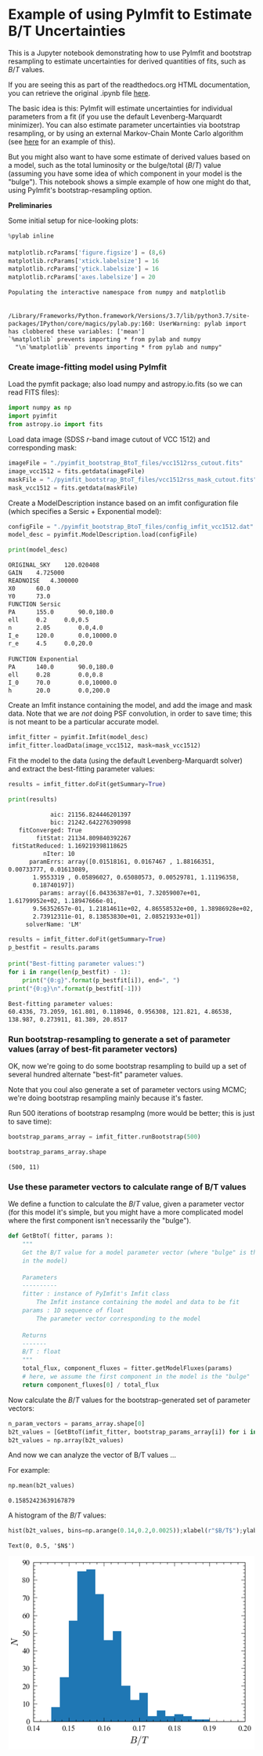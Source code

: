 
# Example of using PyImfit to Estimate B/T Uncertainties

This is a Jupyter notebook demonstrating how to use PyImfit and bootstrap resampling to estimate uncertainties for derived quantities of fits, such as $B/T$ values.

If you are seeing this as part of the readthedocs.org HTML documentation, you can retrieve the original .ipynb file
[here](https://github.com/perwin/pyimfit/blob/master/docs/pyimfit_bootstrap_BtoT.ipynb).


The basic idea is this: PyImfit will estimate uncertainties for individual parameters from a fit (if you use the default Levenberg-Marquardt minimizer). You can also estimate parameter uncertainties via bootstrap resampling, or by using an external Markov-Chain Monte Carlo algorithm (see [here](./pyimfit_emcee.html) for an example of this).

But you might also want to have some estimate of derived values based on a model, such as the total luminosity or the bulge/total ($B/T$) value (assuming you have some idea of which component in your model is the "bulge"). This notebook shows a simple example of how one might do that, using PyImfit's bootstrap-resampling option.


**Preliminaries**

Some initial setup for nice-looking plots:


```python
%pylab inline

matplotlib.rcParams['figure.figsize'] = (8,6)
matplotlib.rcParams['xtick.labelsize'] = 16
matplotlib.rcParams['ytick.labelsize'] = 16
matplotlib.rcParams['axes.labelsize'] = 20
```

    Populating the interactive namespace from numpy and matplotlib


    /Library/Frameworks/Python.framework/Versions/3.7/lib/python3.7/site-packages/IPython/core/magics/pylab.py:160: UserWarning: pylab import has clobbered these variables: ['mean']
    `%matplotlib` prevents importing * from pylab and numpy
      "\n`%matplotlib` prevents importing * from pylab and numpy"


### Create image-fitting model using PyImfit

Load the pymfit package; also load numpy and astropy.io.fits (so we can read FITS files):


```python
import numpy as np
import pyimfit
from astropy.io import fits
```

Load data image (SDSS $r$-band image cutout of VCC 1512) and corresponding mask:


```python
imageFile = "./pyimfit_bootstrap_BtoT_files/vcc1512rss_cutout.fits"
image_vcc1512 = fits.getdata(imageFile)
maskFile = "./pyimfit_bootstrap_BtoT_files/vcc1512rss_mask_cutout.fits"
mask_vcc1512 = fits.getdata(maskFile)
```

Create a ModelDescription instance based on an imfit configuration file (which specifies a Sersic + Exponential model):


```python
configFile = "./pyimfit_bootstrap_BtoT_files/config_imfit_vcc1512.dat"
model_desc = pyimfit.ModelDescription.load(configFile)
```


```python
print(model_desc)
```

    ORIGINAL_SKY	120.020408
    GAIN	4.725000
    READNOISE	4.300000
    X0		60.0
    Y0		73.0
    FUNCTION Sersic
    PA		155.0		90.0,180.0
    ell		0.2		0.0,0.5
    n		2.05		0.0,4.0
    I_e		120.0		0.0,10000.0
    r_e		4.5		0.0,20.0
    
    FUNCTION Exponential
    PA		140.0		90.0,180.0
    ell		0.28		0.0,0.8
    I_0		70.0		0.0,10000.0
    h		20.0		0.0,200.0
    


Create an Imfit instance containing the model, and add the image and mask data. Note that we are *not* doing PSF convolution, in order to save time; this is not meant to be a particular accurate model.


```python
imfit_fitter = pyimfit.Imfit(model_desc)
imfit_fitter.loadData(image_vcc1512, mask=mask_vcc1512)
```

Fit the model to the data (using the default Levenberg-Marquardt solver) and extract the best-fitting parameter values:


```python
results = imfit_fitter.doFit(getSummary=True)
```


```python
print(results)
```

                aic: 21156.824446201397
                bic: 21242.642276390998
       fitConverged: True
            fitStat: 21134.809840392267
     fitStatReduced: 1.169219398118625
              nIter: 10
          paramErrs: array([0.01518161, 0.0167467 , 1.88166351, 0.00733777, 0.01613089,
           1.9553319 , 0.05896027, 0.65080573, 0.00529781, 1.11196358,
           0.18740197])
             params: array([6.04336387e+01, 7.32059007e+01, 1.61799952e+02, 1.18947666e-01,
           9.56352657e-01, 1.21814611e+02, 4.86558532e+00, 1.38986928e+02,
           2.73912311e-01, 8.13853830e+01, 2.08521933e+01])
         solverName: 'LM'



```python
results = imfit_fitter.doFit(getSummary=True)
p_bestfit = results.params

print("Best-fitting parameter values:")
for i in range(len(p_bestfit) - 1):
    print("{0:g}".format(p_bestfit[i]), end=", ")
print("{0:g}\n".format(p_bestfit[-1]))
```

    Best-fitting parameter values:
    60.4336, 73.2059, 161.801, 0.118946, 0.956308, 121.821, 4.86538, 138.987, 0.273911, 81.389, 20.8517
    


### Run bootstrap-resampling to generate a set of parameter values (array of best-fit parameter vectors)

OK, now we're going to do some bootstrap resampling to build up a set of several hundred alternate "best-fit" parameter values.

Note that you coul also generate a set of parameter vectors using MCMC; we're doing bootstrap resampling mainly because it's faster.

Run 500 iterations of bootstrap resamplng (more would be better; this is just to save time):


```python
bootstrap_params_array = imfit_fitter.runBootstrap(500)
```


```python
bootstrap_params_array.shape
```




    (500, 11)



### Use these parameter vectors to calculate range of B/T values

We define a function to calculate the $B/T$ value, given a parameter vector (for this model it's simple, 
but you might have a more complicated model where the first component isn't necessarily the "bulge").


```python
def GetBtoT( fitter, params ):
    """
    Get the B/T value for a model parameter vector (where "bulge" is the first component
    in the model)
    
    Parameters
    ----------
    fitter : instance of PyImfit's Imfit class
        The Imfit instance containing the model and data to be fit
    params : 1D sequence of float
        The parameter vector corresponding to the model
    
    Returns
    -------
    B/T : float
    """
    total_flux, component_fluxes = fitter.getModelFluxes(params)
    # here, we assume the first component in the model is the "bulge"
    return component_fluxes[0] / total_flux

```

Now calculate the $B/T$ values for the bootstrap-generated set of parameter vectors:


```python
n_param_vectors = params_array.shape[0]
b2t_values = [GetBtoT(imfit_fitter, bootstrap_params_array[i]) for i in range(n_param_vectors)]
b2t_values = np.array(b2t_values)
```

And now we can analyze the vector of B/T values ...

For example:


```python
np.mean(b2t_values)
```




    0.15852423639167879



A histogram of the $B/T$ values:


```python
hist(b2t_values, bins=np.arange(0.14,0.2,0.0025));xlabel(r"$B/T$");ylabel(r"$N$")
```




    Text(0, 0.5, '$N$')




![png](pyimfit_bootstrap_BtoT_files/pyimfit_bootstrap_BtoT_34_1.png)

